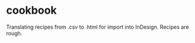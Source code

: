 cookbook
========

Translating recipes from .csv to .html for import into InDesign. Recipes are rough.
